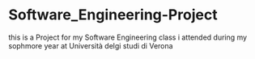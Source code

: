 # Software_Engineering-Project
this is a Project for my Software Engineering class i attended during my sophmore year at Università delgi studi di Verona
